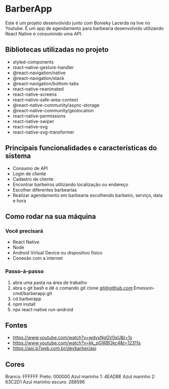 # BarberApp

Este é um projeto desenvolvido junto com Bonieky Lacerda na live no Youtube. É um app de agendamento para barbearia desenvolvido utilizando React Native e consumindo uma API.

## Bibliotecas utilizadas no projeto

- styled-components
- react-native-gesture-handler
- @react-navigation/native
- @react-navigation/stack
- @react-navigation/bottom-tabs
- react-native-reanimated
- react-native-screens 
- react-native-safe-area-context 
- @react-native-community/async-storage
- @react-native-community/geolocation
- react-native-permissions
- react-native-swiper 
- react-native-svg 
- react-native-svg-transformer

## Principais funcionalidades e características do sistema

- Consumo de API
- Login de cliente
- Cadastro de cliente
- Encontrar barbeiros utilizando localização ou endereço
- Escolher diferentes barbearias
- Realizar agendamento em barbearia escolhendo barbeiro, serviço, data e hora

## Como rodar na sua máquina

### Você precisará

- React Native
- Node
- Android Virtual Device ou dispositivo físico
- Conexão com a internet

### Passo-à-passo
 
1. abra uma pasta na área de trabalho
2. abra o git bash e dê o comando git clone git@github.com:Emesson-cmd/barberapp.git
3. cd barberapp
4. npm install
5. npx react-native run-android

## Fontes

- https://www.youtube.com/watch?v=wdvxNgGV0sU&t=1s
- https://www.youtube.com/watch?v=kk_pGWBOkc4&t=12311s
- https://api.b7web.com.br/devbarber/api

## Cores

Branco: FFFFFF
Preto: 000000
Azul marinho 1: 4EADBE
Azul marinho 2: 63C2D1
Azul marinho escuro: 268596

